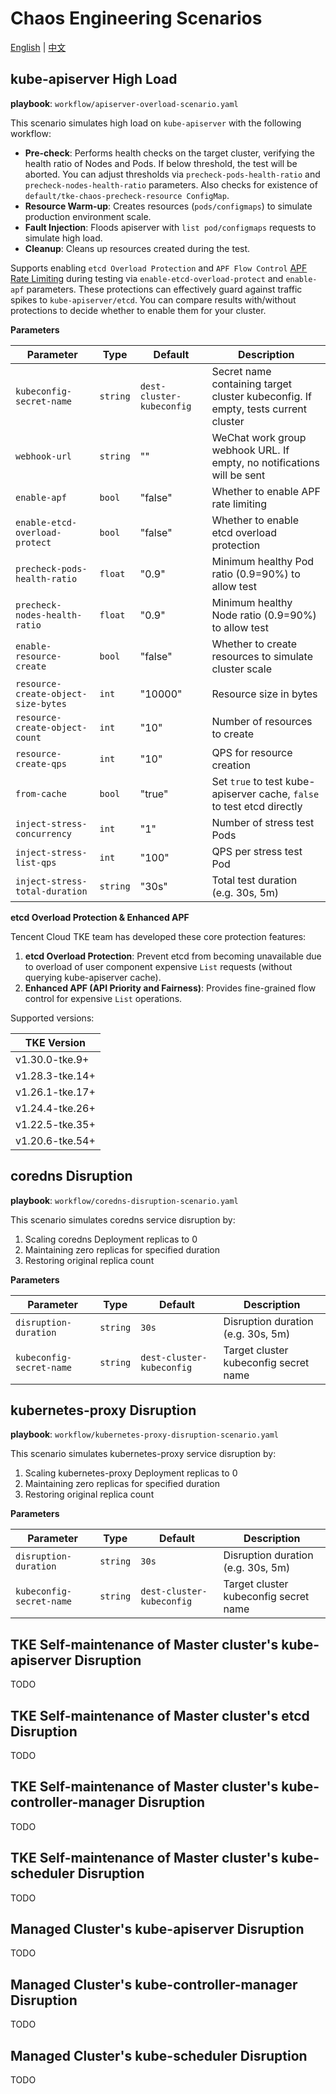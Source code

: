 # Chaos Engineering Scenarios

[English](README.md) | [中文](README_zh.md)

## kube-apiserver High Load

**playbook**: `workflow/apiserver-overload-scenario.yaml`

This scenario simulates high load on `kube-apiserver` with the following workflow:
- **Pre-check**: Performs health checks on the target cluster, verifying the health ratio of Nodes and Pods. If below threshold, the test will be aborted. You can adjust thresholds via `precheck-pods-health-ratio` and `precheck-nodes-health-ratio` parameters. Also checks for existence of `default/tke-chaos-precheck-resource ConfigMap`.
- **Resource Warm-up**: Creates resources (`pods/configmaps`) to simulate production environment scale.
- **Fault Injection**: Floods apiserver with `list pod/configmaps` requests to simulate high load.
- **Cleanup**: Cleans up resources created during the test.

Supports enabling `etcd Overload Protection` and `APF Flow Control` [APF Rate Limiting](https://kubernetes.io/docs/concepts/cluster-administration/flow-control/) during testing via `enable-etcd-overload-protect` and `enable-apf` parameters. These protections can effectively guard against traffic spikes to `kube-apiserver/etcd`. You can compare results with/without protections to decide whether to enable them for your cluster.

**Parameters**

| Parameter | Type | Default | Description |
|-----------|------|---------|-------------|
| `kubeconfig-secret-name` | `string` | `dest-cluster-kubeconfig` | Secret name containing target cluster kubeconfig. If empty, tests current cluster |
| `webhook-url` | `string` | "" | WeChat work group webhook URL. If empty, no notifications will be sent |
| `enable-apf` | `bool` | "false" | Whether to enable APF rate limiting |
| `enable-etcd-overload-protect` | `bool` | "false" | Whether to enable etcd overload protection |
| `precheck-pods-health-ratio` | `float` | "0.9" | Minimum healthy Pod ratio (0.9=90%) to allow test |
| `precheck-nodes-health-ratio` | `float` | "0.9" | Minimum healthy Node ratio (0.9=90%) to allow test |
| `enable-resource-create` | `bool` | "false" | Whether to create resources to simulate cluster scale |
| `resource-create-object-size-bytes` | `int` | "10000" | Resource size in bytes |
| `resource-create-object-count` | `int` | "10" | Number of resources to create |
| `resource-create-qps` | `int` | "10" | QPS for resource creation |
| `from-cache` | `bool` | "true" | Set `true` to test kube-apiserver cache, `false` to test etcd directly |
| `inject-stress-concurrency` | `int` | "1" | Number of stress test Pods |
| `inject-stress-list-qps` | `int` | "100" | QPS per stress test Pod |
| `inject-stress-total-duration` | `string` | "30s" | Total test duration (e.g. 30s, 5m) |

**etcd Overload Protection & Enhanced APF**

Tencent Cloud TKE team has developed these core protection features:

1. **etcd Overload Protection**: Prevent etcd from becoming unavailable due to overload of user component expensive `List` requests (without querying kube-apiserver cache).
2. **Enhanced APF (API Priority and Fairness)**: Provides fine-grained flow control for expensive `List` operations.

Supported versions:

| TKE Version       |
|-------------------|
| v1.30.0-tke.9+    |
| v1.28.3-tke.14+   |
| v1.26.1-tke.17+   |
| v1.24.4-tke.26+   |
| v1.22.5-tke.35+   |
| v1.20.6-tke.54+   |

## coredns Disruption

**playbook**: `workflow/coredns-disruption-scenario.yaml`

This scenario simulates coredns service disruption by:
1. Scaling coredns Deployment replicas to 0
2. Maintaining zero replicas for specified duration
3. Restoring original replica count

**Parameters**

| Parameter | Type | Default | Description |
|-----------|------|---------|-------------|
| `disruption-duration` | `string` | `30s` | Disruption duration (e.g. 30s, 5m) |
| `kubeconfig-secret-name` | `string` | `dest-cluster-kubeconfig` | Target cluster kubeconfig secret name |

## kubernetes-proxy Disruption

**playbook**: `workflow/kubernetes-proxy-disruption-scenario.yaml`

This scenario simulates kubernetes-proxy service disruption by:
1. Scaling kubernetes-proxy Deployment replicas to 0
2. Maintaining zero replicas for specified duration
3. Restoring original replica count

**Parameters**

| Parameter | Type | Default | Description |
|-----------|------|---------|-------------|
| `disruption-duration` | `string` | `30s` | Disruption duration (e.g. 30s, 5m) |
| `kubeconfig-secret-name` | `string` | `dest-cluster-kubeconfig` | Target cluster kubeconfig secret name |

## TKE Self-maintenance of Master cluster's kube-apiserver Disruption
TODO

## TKE Self-maintenance of Master cluster's etcd Disruption
TODO

## TKE Self-maintenance of Master cluster's kube-controller-manager Disruption
TODO

## TKE Self-maintenance of Master cluster's kube-scheduler Disruption
TODO

## Managed Cluster's kube-apiserver Disruption
TODO

## Managed Cluster's kube-controller-manager Disruption
TODO

## Managed Cluster's kube-scheduler Disruption
TODO
